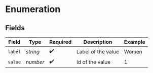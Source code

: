 # Enumeration


## Fields

| Field              | Type               | Required           | Description        | Example            |
| ------------------ | ------------------ | ------------------ | ------------------ | ------------------ |
| `label`            | *string*           | :heavy_check_mark: | Label of the value | Women              |
| `value`            | *number*           | :heavy_check_mark: | Id of the value    | 1                  |
